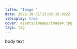 ```yaml
---
title: "Image "
date: 2022-10-31T13:08:19.992Z
isDisplay: true
cover: assets/images/image4.jpg
tags: tag
---
```

b﻿ody text